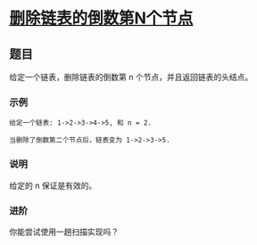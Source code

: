 # [删除链表的倒数第N个节点](https://leetcode-cn.com/explore/interview/card/top-interview-questions-easy/6/linked-list/42/)

## 题目

给定一个链表，删除链表的倒数第 n 个节点，并且返回链表的头结点。

### 示例

```
给定一个链表: 1->2->3->4->5, 和 n = 2.

当删除了倒数第二个节点后，链表变为 1->2->3->5.
```

### 说明

给定的 n 保证是有效的。

### 进阶

你能尝试使用一趟扫描实现吗？